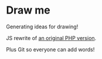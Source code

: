 # Draw me

Generating ideas for drawing!

JS rewrite of [an original PHP version](http://probablement.net/drawme/).

Plus Git so everyone can add words!

